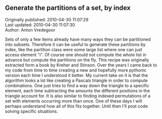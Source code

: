 ## Generate the partitions of a set, by index  
Originally published: 2010-04-30 11:07:29  
Last updated: 2010-04-30 11:07:30  
Author: Anton Vredegoor  
  
Sets of only a few items already have many ways they can be partitioned into subsets. Therefore it can be useful to generate these partitions by index, like the partition class were some large list where one can just access element "i". Of course one should not compute the whole list in advance but compute the partitions on the fly. This recipe was originally extracted form a book by Kreher and Stinson. Over the years I came back to my code from time to time creating a new and hopefully more pythonic version each time I understood it better. My current take on it is that the algorithm looks a lot like creating a Pascals triangle in order to compute combinations. One just tries to find a way down the triangle to a specific element, each time subtracting the amounts the different positions in the triangle account for. It is also similar to finding indexed permutations of a set with elements occurring more than once. One of these days I will perhaps understand how all of this fits together. Until then I'll post code solving specific situations. 